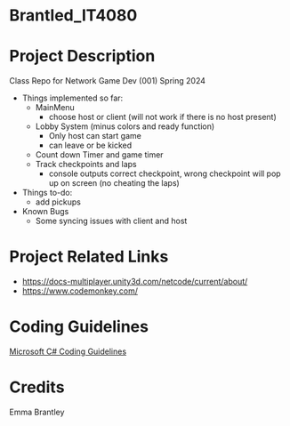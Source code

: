 # Brantled_IT4080

# Project Description

Class Repo for Network Game Dev (001) Spring 2024
- Things implemented so far:
   - MainMenu
      - choose host or client (will not work if there is no host present)
   - Lobby System (minus colors and ready function)
      - Only host can start game
      - can leave or be kicked
   - Count down Timer and game timer
   - Track checkpoints and laps
      - console outputs correct checkpoint, wrong checkpoint will pop up on screen (no cheating the laps)
- Things to-do:
   - add pickups
- Known Bugs
   - Some syncing issues with client and host

# Project Related Links
- https://docs-multiplayer.unity3d.com/netcode/current/about/
- https://www.codemonkey.com/

# Coding Guidelines

[Microsoft C# Coding Guidelines](https://learn.microsoft.com/en-us/dotnet/csharp/fundamentals/coding-style/coding-conventions#layout-conventions)

# Credits
Emma Brantley
